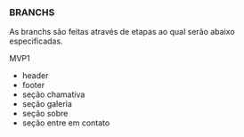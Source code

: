 ### BRANCHS
As branchs são feitas através de etapas ao qual serão abaixo especificadas.

MVP1
  - header
  - footer
  - seção chamativa
  - seção galeria
  - seção sobre
  - seção entre em contato